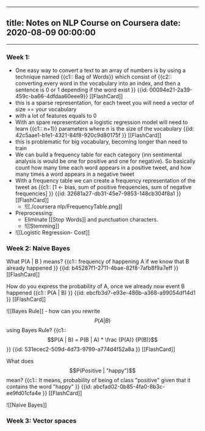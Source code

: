 
---
title: Notes on NLP Course on Coursera
date: 2020-08-09 00:00:00
---
---

### Week 1:
* One easy way to convert a text to an array of numbers is by using a technique named {{c1:: Bag of Words}} which consist of {{c2:: converting every word in the vocabulary into an index, and then a sentence is 0 or 1 depending if the word exist }} {{id: 00094e21-2a39-459c-ba66-4dfdaa60eee9}} [[FlashCard]] 
* this is a sparse representation, for each tweet you will need a vector of size == your vocabulary
* with a lot of features equals to 0
* With an spare representation a logistic regression model will need to learn {{c1:: n+1}} parameters where n is the size of the vocabulary {{id: 42c5aae1-b1e1-4321-84f8-920c9d80175f }} [[FlashCard]]
* this is problematic for big vocabulary, becoming longer than need to train
* We can build a frequency table for each category (inn sentimental analysis is would be one for positive and one for negative). So basically count how many time each word appears in a positive tweet, and how many times a word appears in a negative tweet
* With a frequency table we can create a frequency representation of the tweet as {{c1:: [1 <- bias, sum of positive frequencies, sum of negative frequencies] }} {{id: 32681a27-db31-45e7-9853-148cb304f8a1 }} [[FlashCard]]
	* ![[./coursera nlp/FrequencyTable.png]]
* Preprocessing:
	* Eliminate [[Stop Words]] and punctuation characters.
 	* ![[Stemming]]
* ![[Logistic Regression- Cost]]

### Week 2: Naive Bayes


What P(A | B ) means?  {{c1:: frequency of happening A if we know that B already happened  }} {{id: b45287f1-2711-4bae-82f8-7afb8f9a7eff }} [[FlashCard]]


How do you express the probability of A, once we already now event B happened {{c1:: P(A | B)  }} {{id: ebcfb3d7-e93e-486b-a368-a99054df14d1 }} [[FlashCard]]


![[Bayes Rule]]
	-  how can you rewrite $$P(A | B)$$ using Bayes Rule? {{c1::  $$P(A | B) = P(B | A) * \frac {P(A)} {P(B)}$$ }} {{id: 531ecec2-509d-4d73-9799-a774d4f52a8a }} [[FlashCard]]


What does $$P(Positive | "happy")$$  mean? {{c1:: It means, probability of being of class "positive" given that it contains the word "happy"  }} {{id: abcfad02-0b85-4fa0-8b3c-ee9fd01cfa4e }} [[FlashCard]]



![[Naive Bayes]]

### Week 3: Vector spaces

